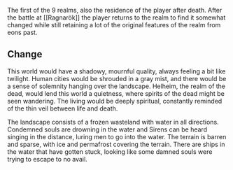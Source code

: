 The first of the 9 realms, also the residence of the player after death. After the battle at [[Ragnarök]] the player returns to the realm to find it somewhat changed while still retaining a lot of the original features of the realm from eons past. 

## Change
This world would have a shadowy, mournful quality, always feeling a bit like twilight. Human cities would be shrouded in a gray mist, and there would be a sense of solemnity hanging over the landscape. Helheim, the realm of the dead, would lend this world a quietness, where spirits of the dead might be seen wandering. The living would be deeply spiritual, constantly reminded of the thin veil between life and death. 

The landscape consists of a frozen wasteland with water in all directions.  Condemned souls are drowning in the water and Sirens can be heard singing in the distance, luring men to go into the water. The terrain is barren and sparse, with ice and permafrost covering the terrain. There are ships in the water that have gotten stuck, looking like some damned souls were trying to escape to no avail.